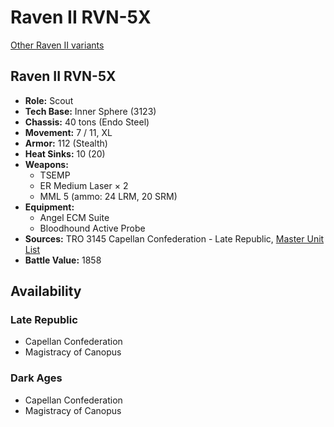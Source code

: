 # Raven II RVN-5X

[Other Raven II variants](../raven_ii.md)

## Raven II RVN-5X
- **Role:** Scout
- **Tech Base:** Inner Sphere (3123)
- **Chassis:** 40 tons (Endo Steel)
- **Movement:** 7 / 11, XL
- **Armor:** 112 (Stealth)
- **Heat Sinks:** 10 (20)
- **Weapons:**
  - TSEMP
  - ER Medium Laser × 2
  - MML 5 (ammo: 24 LRM, 20 SRM)
- **Equipment:**
  - Angel ECM Suite
  - Bloodhound Active Probe
- **Sources:** TRO 3145 Capellan Confederation - Late Republic, [Master Unit List](http://masterunitlist.info/Unit/Details/6458/raven-ii-rvn-5x)
- **Battle Value:** 1858

## Availability

### Late Republic
- Capellan Confederation
- Magistracy of Canopus

### Dark Ages
- Capellan Confederation
- Magistracy of Canopus

